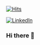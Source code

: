 [![Hits](https://hits.seeyoufarm.com/api/count/incr/badge.svg?url=https%3A%2F%2Fgithub.com%2FAndersonMamede%2F&count_bg=%2379C83D&title_bg=%23555555&icon=spreaker.svg&icon_color=%23E7E7E7&title=Visitors&edge_flat=false)](https://hits.seeyoufarm.com)

[![LinkedIn](https://img.shields.io/badge/-sidbelbase-blue?style=for-the-badge&logo=Linkedin&logoColor=white&link=https://www.linkedin.com/in/anderson-ravagnani-m-692ab328/)](https://www.linkedin.com/in/anderson-ravagnani-m-692ab328/)

### Hi there 👋

<!--
- 🔭 I’m currently working on ...
- 🌱 I’m currently learning ...
- 📫 How to reach me: ...
-->

